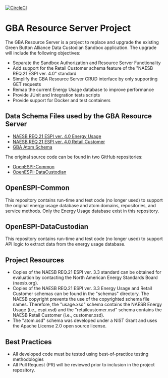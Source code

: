 [![CircleCI](https://dl.circleci.com/status-badge/img/gh/GreenButtonAlliance/GBA-Resource-Server/tree/main.svg?style=svg)](https://dl.circleci.com/status-badge/redirect/gh/GreenButtonAlliance/GBA-Resource-Server/tree/main)

# GBA Resource Server Project

The GBA Resource Server is a project to replace and upgrade the existing Green Button Alliance Data Custodian
Sandbox application. The upgrade will include the following objectives:

- Separate the Sandbox Authorization and Resource Server Functionality
- Add support for the Retail Customer schema feature of the "NAESB REQ.21 ESPI ver. 4.0" standard
- Simplify the GBA Resource Server CRUD interface by only supporting GET requests
- Remap the current Energy Usage database to improve performance
- Provide JUnit and Integration tests scripts
- Provide support for Docker and test containers

## Data Schema Files used by the GBA Resource Server

- [NAESB REQ.21 ESPI ver. 4.0 Energy Usage](https://www.naesb.org/espi_v4.xsd)
- [NAESB REQ.21 ESPI ver. 4.0 Retail Customer](https://www.naesb.org/espi/retailcustomer_v4.xsd)
- [GBA Atom Schema](https://www.greenbuttondata.org/xsd/4_0/atom.xsd)

The original source code can be found in two GitHub repositories:

- [OpenESPI-Common](https://github.com/greenbuttonalliance/OpenESPI-Common-java)
- [OpenESPI-DataCustodian](https://github.com/greenbuttonalliance/OpenESPI-DataCustodian-java)

## OpenESPI-Common

This repository contains run-time and test code (no longer used) to support the original energy usage database and atom
domains, repositories, and service methods. Only the Energy Usage database exist in this repository.

## OpenESPI-DataCustodian

This repository contains run-time and test code (no longer used) to support API logic to extract data from the energy
usage database.

## Project Resources

- Copies of the NAESB REQ.21 ESPI ver. 3.3 standard can be obtained for evaluation by contacting the North American
  Energy Standards Board (naesb.org).
- Copies of the NAESB REQ.21 ESPI ver. 3.3 Energy Usage and Retail Customer schemas can be found in the "schemas"
  directory. The NAESB copyright prevents the use of the copyrighted schema file names. Therefore, the "usage.xsd"
  schema contains the NAESB Energy Usage (i.e., espi.xsd) and the "retailcustomer.xsd" schema contains the NAESB Retail
  Customer (i.e., customer.xsd).
- The "atom.xsd" schema was developed under a NIST Grant and uses the Apache License 2.0 open source license.

## Best Practices

- All developed code must be tested using best-of-practice testing methodologies
- All Pull Request (PR) will be reviewed prior to inclusion in the project repository.
